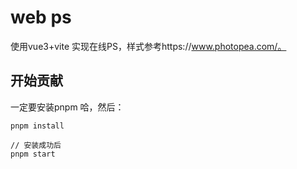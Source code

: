 # web ps
使用vue3+vite 实现在线PS，样式参考https://www.photopea.com/。

## 开始贡献
一定要安装pnpm 哈，然后：
```
pnpm install 

// 安装成功后
pnpm start
```
